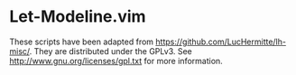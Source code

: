 Let-Modeline.vim
================
These scripts have been adapted from https://github.com/LucHermitte/lh-misc/.
They are distributed under the GPLv3. See http://www.gnu.org/licenses/gpl.txt
for more information.
